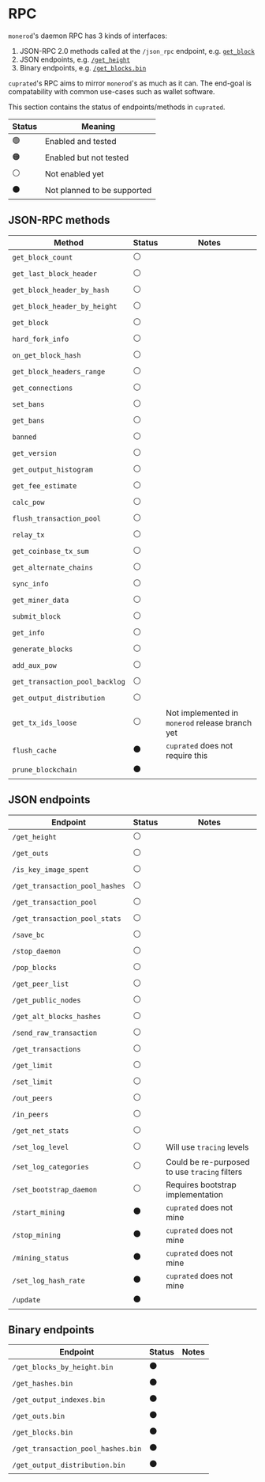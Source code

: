 # RPC
`monerod`'s daemon RPC has 3 kinds of interfaces:
1. JSON-RPC 2.0 methods called at the `/json_rpc` endpoint, e.g. [`get_block`](https://www.getmonero.org/resources/developer-guides/daemon-rpc.html#get_block)
1. JSON endpoints, e.g. [`/get_height`](https://www.getmonero.org/resources/developer-guides/daemon-rpc.html#get_height)
1. Binary endpoints, e.g. [`/get_blocks.bin`](https://www.getmonero.org/resources/developer-guides/daemon-rpc.html#get_blocksbin)

`cuprated`'s RPC aims to mirror `monerod`'s as much as it can. The end-goal is compatability with common use-cases such as wallet software.

This section contains the status of endpoints/methods in `cuprated`.

| Status | Meaning |
|--------|---------|
| 🟢     | Enabled and tested
| 🟠     | Enabled but not tested
| ⚪     | Not enabled yet
| ⚫     | Not planned to be supported

## JSON-RPC methods
| Method                         | Status | Notes   |
|--------------------------------|--------|---------|
| `get_block_count`              | ⚪     |
| `get_last_block_header`        | ⚪     |
| `get_block_header_by_hash`     | ⚪     |
| `get_block_header_by_height`   | ⚪     |
| `get_block`                    | ⚪     |
| `hard_fork_info`               | ⚪     |
| `on_get_block_hash`            | ⚪     |
| `get_block_headers_range`      | ⚪     |
| `get_connections`              | ⚪     |
| `set_bans`                     | ⚪     |
| `get_bans`                     | ⚪     |
| `banned`                       | ⚪     |
| `get_version`                  | ⚪     |
| `get_output_histogram`         | ⚪     |
| `get_fee_estimate`             | ⚪     |
| `calc_pow`                     | ⚪     |
| `flush_transaction_pool`       | ⚪     |
| `relay_tx`                     | ⚪     |
| `get_coinbase_tx_sum`          | ⚪     |
| `get_alternate_chains`         | ⚪     |
| `sync_info`                    | ⚪     |
| `get_miner_data`               | ⚪     |
| `submit_block`                 | ⚪     |
| `get_info`                     | ⚪     |
| `generate_blocks`              | ⚪     |
| `add_aux_pow`                  | ⚪     |
| `get_transaction_pool_backlog` | ⚪     |
| `get_output_distribution`      | ⚪     |
| `get_tx_ids_loose`             | ⚪     | Not implemented in `monerod` release branch yet
| `flush_cache`                  | ⚫     | `cuprated` does not require this
| `prune_blockchain`             | ⚫     |

## JSON endpoints
| Endpoint                       | Status | Notes   |
|--------------------------------|--------|---------|
| `/get_height`                  | ⚪     |
| `/get_outs`                    | ⚪     |
| `/is_key_image_spent`          | ⚪     |
| `/get_transaction_pool_hashes` | ⚪     |
| `/get_transaction_pool`        | ⚪     |
| `/get_transaction_pool_stats`  | ⚪     |
| `/save_bc`                     | ⚪     |
| `/stop_daemon`                 | ⚪     |
| `/pop_blocks`                  | ⚪     |
| `/get_peer_list`               | ⚪     |
| `/get_public_nodes`            | ⚪     |
| `/get_alt_blocks_hashes`       | ⚪     |
| `/send_raw_transaction`        | ⚪     |
| `/get_transactions`            | ⚪     |
| `/get_limit`                   | ⚪     |
| `/set_limit`                   | ⚪     |
| `/out_peers`                   | ⚪     |
| `/in_peers`                    | ⚪     |
| `/get_net_stats`               | ⚪     |
| `/set_log_level`               | ⚪     | Will use `tracing` levels
| `/set_log_categories`          | ⚪     | Could be re-purposed to use `tracing` filters
| `/set_bootstrap_daemon`        | ⚪     | Requires bootstrap implementation
| `/start_mining`                | ⚫     | `cuprated` does not mine
| `/stop_mining`                 | ⚫     | `cuprated` does not mine
| `/mining_status`               | ⚫     | `cuprated` does not mine
| `/set_log_hash_rate`           | ⚫     | `cuprated` does not mine
| `/update`                      | ⚫     |

## Binary endpoints
| Endpoint                           | Status | Notes   |
|------------------------------------|--------|---------|
| `/get_blocks_by_height.bin`        | ⚫     |
| `/get_hashes.bin`                  | ⚫     |
| `/get_output_indexes.bin`          | ⚫     |
| `/get_outs.bin`                    | ⚫     |
| `/get_blocks.bin`                  | ⚫     |
| `/get_transaction_pool_hashes.bin` | ⚫     |
| `/get_output_distribution.bin`     | ⚫     |
